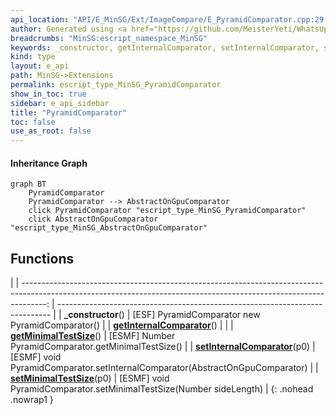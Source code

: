 ```yaml
---
api_location: "API/E_MinSG/Ext/ImageCompare/E_PyramidComparator.cpp:29:38"
author: Generated using <a href="https://github.com/MeisterYeti/WhatsUpDoc">WhatsUpDoc</a>
breadcrumbs: "MinSG:escript_namespace_MinSG"
keywords: _constructor, getInternalComparator, setInternalComparator, setMinimalTestSize, getMinimalTestSize
kind: type
layout: e_api
path: MinSG->Extensions
permalink: escript_type_MinSG_PyramidComparator
show_in_toc: true
sidebar: e_api_sidebar
title: "PyramidComparator"
toc: false
use_as_root: false
---
```


#### Inheritance Graph

```mermaid
graph BT
	PyramidComparator
	PyramidComparator --> AbstractOnGpuComparator
	click PyramidComparator "escript_type_MinSG_PyramidComparator"
	click AbstractOnGpuComparator "escript_type_MinSG_AbstractOnGpuComparator"
```

## Functions

|
| ------------------------------------------------------------------------------------------------------------------------------------------------------------------: | ---------------------------------------------------------------------------- | 
| **_constructor**()                                                                                                                                                  | [ESF] PyramidComparator new PyramidComparator()                              | 
| **[getInternalComparator](classMinSG_1_1ImageCompare_1_1PyramidComparator#classMinSG_1_1ImageCompare_1_1PyramidComparator_1a65734ba68a37ab89dd30d6567164fa99)**()   |                                                                              | 
| **[getMinimalTestSize](classMinSG_1_1ImageCompare_1_1PyramidComparator#classMinSG_1_1ImageCompare_1_1PyramidComparator_1a9ad421cdd03129277c856318611a30fe)**()      | [ESMF] Number PyramidComparator.getMinimalTestSize()                         | 
| **[setInternalComparator](classMinSG_1_1ImageCompare_1_1PyramidComparator#classMinSG_1_1ImageCompare_1_1PyramidComparator_1a6365985430f9ff79126b1414d067a307)**(p0) | [ESMF] void PyramidComparator.setInternalComparator(AbstractOnGpuComparator) | 
| **[setMinimalTestSize](classMinSG_1_1ImageCompare_1_1PyramidComparator#classMinSG_1_1ImageCompare_1_1PyramidComparator_1a316fae79f1b21fc2bbcd560b63c8df5b)**(p0)    | [ESMF] void PyramidComparator.setMinimalTestSize(Number sideLength)          | 
{: .nohead .nowrap1 }

